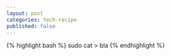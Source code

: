 ```yaml
---
layout: post
categories: tech-recipe
published: false
---
```

{% highlight bash %}
sudo cat > bla
{% endhighlight %}

